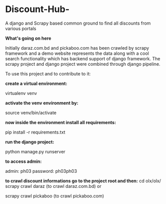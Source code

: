 # Discount-Hub-
A django and Scrapy based common ground to find all discounts from various portals

**What's going on here**

Initially daraz.com.bd and pickaboo.com has been crawled by scrapy framework and a demo website represents the data along with a cool search functionality which has backend support of django framework. The scrapy project and django project were combined through django pipeline.

To use this project and to contribute to it:

**create a virtual environment:**

  virtualenv venv
  
**activate the venv environment by:**

  source venv/bin/activate
  
  
**now inside the environment install all requirements:**

  pip install -r requirements.txt
  
**run the django project:**

  python manage.py runserver

**to access admin:**

  admin: ph03
  password: ph03ph03

**to crawl discount informations go to the project root and then:**
  cd olx/olx/
  scrapy crawl daraz (to crawl daraz.com.bd)
  or
  
  scrapy crawl pickaboo (to crawl pickaboo.com)
  

  

